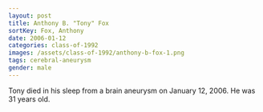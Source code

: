```yaml
---
layout: post
title: Anthony B. "Tony" Fox
sortKey: Fox, Anthony
date: 2006-01-12
categories: class-of-1992
images: /assets/class-of-1992/anthony-b-fox-1.png
tags: cerebral-aneurysm
gender: male
---
```

Tony died in his sleep from a brain aneurysm on January 12, 2006.  He was 31 years old.
